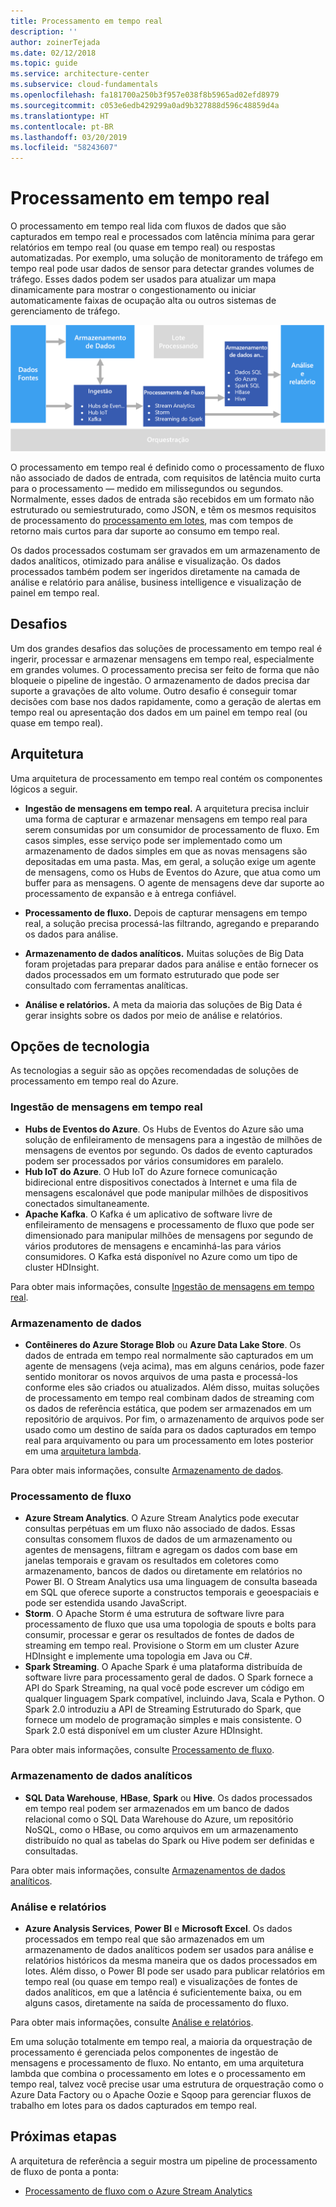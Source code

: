 ```yaml
---
title: Processamento em tempo real
description: ''
author: zoinerTejada
ms.date: 02/12/2018
ms.topic: guide
ms.service: architecture-center
ms.subservice: cloud-fundamentals
ms.openlocfilehash: fa181700a250b3f957e038f8b5965ad02efd8979
ms.sourcegitcommit: c053e6edb429299a0ad9b327888d596c48859d4a
ms.translationtype: HT
ms.contentlocale: pt-BR
ms.lasthandoff: 03/20/2019
ms.locfileid: "58243607"
---
```

# <a name="real-time-processing"></a>Processamento em tempo real

O processamento em tempo real lida com fluxos de dados que são capturados em tempo real e processados com latência mínima para gerar relatórios em tempo real (ou quase em tempo real) ou respostas automatizadas. Por exemplo, uma solução de monitoramento de tráfego em tempo real pode usar dados de sensor para detectar grandes volumes de tráfego. Esses dados podem ser usados para atualizar um mapa dinamicamente para mostrar o congestionamento ou iniciar automaticamente faixas de ocupação alta ou outros sistemas de gerenciamento de tráfego.

![Diagrama de um pipeline de processamento em tempo real](./images/real-time-pipeline.png)

O processamento em tempo real é definido como o processamento de fluxo não associado de dados de entrada, com requisitos de latência muito curta para o processamento &mdash; medido em milissegundos ou segundos. Normalmente, esses dados de entrada são recebidos em um formato não estruturado ou semiestruturado, como JSON, e têm os mesmos requisitos de processamento do [processamento em lotes](./batch-processing.md), mas com tempos de retorno mais curtos para dar suporte ao consumo em tempo real.

Os dados processados costumam ser gravados em um armazenamento de dados analíticos, otimizado para análise e visualização. Os dados processados também podem ser ingeridos diretamente na camada de análise e relatório para análise, business intelligence e visualização de painel em tempo real.

## <a name="challenges"></a>Desafios

Um dos grandes desafios das soluções de processamento em tempo real é ingerir, processar e armazenar mensagens em tempo real, especialmente em grandes volumes. O processamento precisa ser feito de forma que não bloqueie o pipeline de ingestão. O armazenamento de dados precisa dar suporte a gravações de alto volume. Outro desafio é conseguir tomar decisões com base nos dados rapidamente, como a geração de alertas em tempo real ou apresentação dos dados em um painel em tempo real (ou quase em tempo real).

## <a name="architecture"></a>Arquitetura

Uma arquitetura de processamento em tempo real contém os componentes lógicos a seguir.

- **Ingestão de mensagens em tempo real.** A arquitetura precisa incluir uma forma de capturar e armazenar mensagens em tempo real para serem consumidas por um consumidor de processamento de fluxo. Em casos simples, esse serviço pode ser implementado como um armazenamento de dados simples em que as novas mensagens são depositadas em uma pasta. Mas, em geral, a solução exige um agente de mensagens, como os Hubs de Eventos do Azure, que atua como um buffer para as mensagens. O agente de mensagens deve dar suporte ao processamento de expansão e à entrega confiável.

- **Processamento de fluxo.** Depois de capturar mensagens em tempo real, a solução precisa processá-las filtrando, agregando e preparando os dados para análise.

- **Armazenamento de dados analíticos.** Muitas soluções de Big Data foram projetadas para preparar dados para análise e então fornecer os dados processados em um formato estruturado que pode ser consultado com ferramentas analíticas.

- **Análise e relatórios.** A meta da maioria das soluções de Big Data é gerar insights sobre os dados por meio de análise e relatórios.

## <a name="technology-choices"></a>Opções de tecnologia

As tecnologias a seguir são as opções recomendadas de soluções de processamento em tempo real do Azure.

### <a name="real-time-message-ingestion"></a>Ingestão de mensagens em tempo real

- **Hubs de Eventos do Azure**. Os Hubs de Eventos do Azure são uma solução de enfileiramento de mensagens para a ingestão de milhões de mensagens de eventos por segundo. Os dados de evento capturados podem ser processados por vários consumidores em paralelo.
- **Hub IoT do Azure**. O Hub IoT do Azure fornece comunicação bidirecional entre dispositivos conectados à Internet e uma fila de mensagens escalonável que pode manipular milhões de dispositivos conectados simultaneamente.
- **Apache Kafka**. O Kafka é um aplicativo de software livre de enfileiramento de mensagens e processamento de fluxo que pode ser dimensionado para manipular milhões de mensagens por segundo de vários produtores de mensagens e encaminhá-las para vários consumidores. O Kafka está disponível no Azure como um tipo de cluster HDInsight.

Para obter mais informações, consulte [Ingestão de mensagens em tempo real](../technology-choices/real-time-ingestion.md).

### <a name="data-storage"></a>Armazenamento de dados

- **Contêineres do Azure Storage Blob** ou **Azure Data Lake Store**. Os dados de entrada em tempo real normalmente são capturados em um agente de mensagens (veja acima), mas em alguns cenários, pode fazer sentido monitorar os novos arquivos de uma pasta e processá-los conforme eles são criados ou atualizados. Além disso, muitas soluções de processamento em tempo real combinam dados de streaming com os dados de referência estática, que podem ser armazenados em um repositório de arquivos. Por fim, o armazenamento de arquivos pode ser usado como um destino de saída para os dados capturados em tempo real para arquivamento ou para um processamento em lotes posterior em uma [arquitetura lambda](../big-data/index.md#lambda-architecture).

Para obter mais informações, consulte [Armazenamento de dados](../technology-choices/data-storage.md).

### <a name="stream-processing"></a>Processamento de fluxo

- **Azure Stream Analytics**. O Azure Stream Analytics pode executar consultas perpétuas em um fluxo não associado de dados. Essas consultas consomem fluxos de dados de um armazenamento ou agentes de mensagens, filtram e agregam os dados com base em janelas temporais e gravam os resultados em coletores como armazenamento, bancos de dados ou diretamente em relatórios no Power BI. O Stream Analytics usa uma linguagem de consulta baseada em SQL que oferece suporte a constructos temporais e geoespaciais e pode ser estendida usando JavaScript.
- **Storm**. O Apache Storm é uma estrutura de software livre para processamento de fluxo que usa uma topologia de spouts e bolts para consumir, processar e gerar os resultados de fontes de dados de streaming em tempo real. Provisione o Storm em um cluster Azure HDInsight e implemente uma topologia em Java ou C#.
- **Spark Streaming**. O Apache Spark é uma plataforma distribuída de software livre para processamento geral de dados. O Spark fornece a API do Spark Streaming, na qual você pode escrever um código em qualquer linguagem Spark compatível, incluindo Java, Scala e Python. O Spark 2.0 introduziu a API de Streaming Estruturado do Spark, que fornece um modelo de programação simples e mais consistente. O Spark 2.0 está disponível em um cluster Azure HDInsight.

Para obter mais informações, consulte [Processamento de fluxo](../technology-choices/stream-processing.md).

### <a name="analytical-data-store"></a>Armazenamento de dados analíticos

- **SQL Data Warehouse**, **HBase**, **Spark** ou **Hive**. Os dados processados em tempo real podem ser armazenados em um banco de dados relacional como o SQL Data Warehouse do Azure, um repositório NoSQL, como o HBase, ou como arquivos em um armazenamento distribuído no qual as tabelas do Spark ou Hive podem ser definidas e consultadas.

Para obter mais informações, consulte [Armazenamentos de dados analíticos](../technology-choices/analytical-data-stores.md).

### <a name="analytics-and-reporting"></a>Análise e relatórios

- **Azure Analysis Services**, **Power BI** e **Microsoft Excel**. Os dados processados em tempo real que são armazenados em um armazenamento de dados analíticos podem ser usados para análise e relatórios históricos da mesma maneira que os dados processados em lotes. Além disso, o Power BI pode ser usado para publicar relatórios em tempo real (ou quase em tempo real) e visualizações de fontes de dados analíticos, em que a latência é suficientemente baixa, ou em alguns casos, diretamente na saída de processamento do fluxo.

Para obter mais informações, consulte [Análise e relatórios](../technology-choices/analysis-visualizations-reporting.md).

Em uma solução totalmente em tempo real, a maioria da orquestração de processamento é gerenciada pelos componentes de ingestão de mensagens e processamento de fluxo. No entanto, em uma arquitetura lambda que combina o processamento em lotes e o processamento em tempo real, talvez você precise usar uma estrutura de orquestração como o Azure Data Factory ou o Apache Oozie e Sqoop para gerenciar fluxos de trabalho em lotes para os dados capturados em tempo real.

## <a name="next-steps"></a>Próximas etapas

A arquitetura de referência a seguir mostra um pipeline de processamento de fluxo de ponta a ponta:

- [Processamento de fluxo com o Azure Stream Analytics](../../reference-architectures/data/stream-processing-stream-analytics.md)